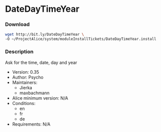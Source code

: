 # DateDayTimeYear

### Download
```bash
wget http://bit.ly/DateDayTimeYear \
-O ~/ProjectAlice/system/moduleInstallTickets/DateDayTimeYear.install
```

### Description
Ask for the time, date, day and year

- Version: 0.35
- Author: Psycho
- Maintainers:
  - Jierka
  - maxbachmann
- Alice minimum version: N/A
- Conditions:
  - en
  - fr
  - de
- Requirements: N/A
